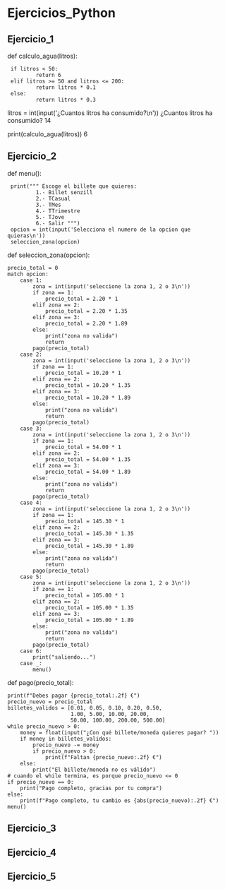 # Ejercicios_Python

## Ejercicio_1

def calculo_agua(litros):

     if litros < 50:
             return 6
     elif litros >= 50 and litros <= 200:
             return litros * 0.1
     else:
             return litros * 0.3

litros = int(input('¿Cuantos litros ha consumido?\n'))
¿Cuantos litros ha consumido?
14

print(calculo_agua(litros))
6

## Ejercicio_2

def menu():

     print(""" Escoge el billete que quieres:
             1.- Billet senzill
             2.- TCasual
             3.- TMes
             4.- TTrimestre
             5.- TJove
             6.- Salir """)	 
     opcion = int(input('Selecciona el numero de la opcion que quieras\n'))
     seleccion_zona(opcion)
	 
def seleccion_zona(opcion):

	precio_total = 0
	match opcion:
		case 1:
			zona = int(input('seleccione la zona 1, 2 o 3\n'))
			if zona == 1:
				precio_total = 2.20 * 1
			elif zona == 2:
				precio_total = 2.20 * 1.35
			elif zona == 3:
				precio_total = 2.20 * 1.89
			else:
				print("zona no valida")
				return
			pago(precio_total) 
		case 2:
			zona = int(input('seleccione la zona 1, 2 o 3\n'))
			if zona == 1:
				precio_total = 10.20 * 1
			elif zona == 2:
				precio_total = 10.20 * 1.35
			elif zona == 3:
				precio_total = 10.20 * 1.89
			else:
				print("zona no valida")
				return
			pago(precio_total)
		case 3: 
			zona = int(input('seleccione la zona 1, 2 o 3\n'))
			if zona == 1:
				precio_total = 54.00 * 1
			elif zona == 2:
				precio_total = 54.00 * 1.35
			elif zona == 3:
				precio_total = 54.00 * 1.89
			else:
				print("zona no valida")
				return 
			pago(precio_total)
		case 4: 
			zona = int(input('seleccione la zona 1, 2 o 3\n'))
			if zona == 1:
				precio_total = 145.30 * 1
			elif zona == 2:
				precio_total = 145.30 * 1.35
			elif zona == 3:
				precio_total = 145.30 * 1.89
			else:
				print("zona no valida")
				return
			pago(precio_total)
		case 5:
			zona = int(input('seleccione la zona 1, 2 o 3\n'))
			if zona == 1:
				precio_total = 105.00 * 1
			elif zona == 2:
				precio_total = 105.00 * 1.35
			elif zona == 3:
				precio_total = 105.00 * 1.89
			else:
				print("zona no valida")
				return
			pago(precio_total) 
		case 6:
			print("saliendo...")
		case _:
			menu()
   
def pago(precio_total):

    print(f"Debes pagar {precio_total:.2f} €")
    precio_nuevo = precio_total
    billetes_validos = [0.01, 0.05, 0.10, 0.20, 0.50,
                        1.00, 5.00, 10.00, 20.00,
                        50.00, 100.00, 200.00, 500.00]
    while precio_nuevo > 0:
        money = float(input("¿Con qué billete/moneda quieres pagar? "))
        if money in billetes_validos:
            precio_nuevo -= money
            if precio_nuevo > 0:
                print(f"Faltan {precio_nuevo:.2f} €")
        else:
            print("El billete/moneda no es válido")
    # cuando el while termina, es porque precio_nuevo <= 0
    if precio_nuevo == 0:
        print("Pago completo, gracias por tu compra")
    else:
        print(f"Pago completo, tu cambio es {abs(precio_nuevo):.2f} €")
    menu()  

## Ejercicio_3


## Ejercicio_4


## Ejercicio_5

